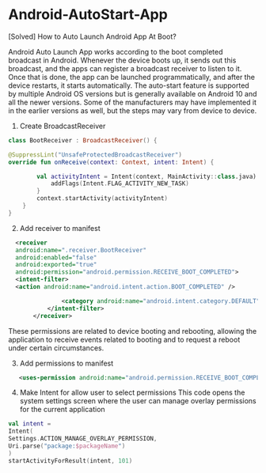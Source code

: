 # Android-AutoStart-App
[Solved] How to Auto Launch Android App At Boot?


 Android Auto Launch App works according to the boot completed broadcast in Android.
 Whenever the device boots up, it sends out this broadcast, and the apps can register a broadcast receiver to listen to it.
 Once that is done, the app can be launched programmatically, and after the device restarts, it starts automatically.
 The auto-start feature is supported by multiple Android OS versions but is generally available on Android 10 and all the newer versions.
 Some of the manufacturers may have implemented it in the earlier versions as well, but the steps may vary from device to device.

1. Create BroadcastReceiver 

```kotlin
class BootReceiver : BroadcastReceiver() {

@SuppressLint("UnsafeProtectedBroadcastReceiver")
override fun onReceive(context: Context, intent: Intent) {

        val activityIntent = Intent(context, MainActivity::class.java).apply {
            addFlags(Intent.FLAG_ACTIVITY_NEW_TASK)
        }
        context.startActivity(activityIntent)
    }
}
```

2. Add receiver to manifest
 ```xml
   <receiver
   android:name=".receiver.BootReceiver"
   android:enabled="false"
   android:exported="true"
   android:permission="android.permission.RECEIVE_BOOT_COMPLETED">
   <intent-filter>
   <action android:name="android.intent.action.BOOT_COMPLETED" />

                <category android:name="android.intent.category.DEFAULT" />
            </intent-filter>
        </receiver>

```

 These permissions are related to device booting and rebooting, allowing the application to receive events related to
 booting and to request a reboot under certain circumstances.

3. Add permissions to manifest
```xml
   <uses-permission android:name="android.permission.RECEIVE_BOOT_COMPLETED" />
```
4. Make Intent for allow user to select permissions
 This code opens the system settings screen where the user can manage overlay permissions for the current application
```kotlin
val intent =
Intent(
Settings.ACTION_MANAGE_OVERLAY_PERMISSION,
Uri.parse("package:$packageName")
)
startActivityForResult(intent, 101)
```